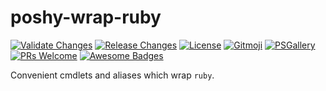 # poshy-wrap-ruby

[![Validate Changes](https://github.com/pwshrc/poshy-wrap-ruby/actions/workflows/validate.yml/badge.svg)](https://github.com/pwshrc/poshy-wrap-ruby/actions/workflows/validate.yml)
[![Release Changes](https://github.com/pwshrc/poshy-wrap-ruby/actions/workflows/release.yml/badge.svg)](https://github.com/pwshrc/poshy-wrap-ruby/actions/workflows/release.yml)
[![License](https://img.shields.io/github/license/pwshrc/poshy-wrap-ruby)](./LICENSE.txt)
[![Gitmoji](https://img.shields.io/badge/gitmoji-%20😜%20😍-FFDD67.svg?style=flat-square)](https://gitmoji.carloscuesta.me/)
[![PSGallery](https://img.shields.io/powershellgallery/dt/poshy-wrap-ruby.svg)](https://www.powershellgallery.com/packages/poshy-wrap-ruby)
[![PRs Welcome](https://img.shields.io/badge/PRs-welcome-brightgreen.svg?style=flat-square)](http://makeapullrequest.com)
[![Awesome Badges](https://img.shields.io/badge/badges-awesome-green.svg)](https://github.com/Naereen/badges)

Convenient cmdlets and aliases which wrap `ruby`.

